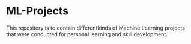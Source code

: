 # ML-Projects
This repository is to contain differentkinds of Machine Learning projects that were conducted for personal learning and skill development.

